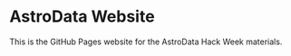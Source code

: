 AstroData Website
=================

This is the GitHub Pages website for the AstroData Hack Week materials.
